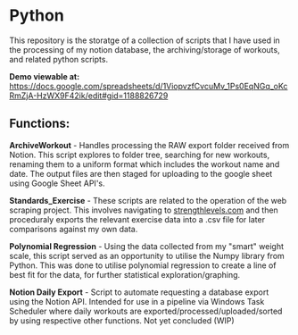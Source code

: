 <h1>Python</h1>

This repository is the storatge of a collection of scripts that I have used in the processing of my notion database, the archiving/storage of workouts, and related python scripts.

<b>Demo viewable at:</b> https://docs.google.com/spreadsheets/d/1ViopvzfCvcuMv_1Ps0EqNGq_oKcRmZjA-HzWX9F42ik/edit#gid=1188826729

<h2>Functions:</h2>


<b>ArchiveWorkout</b> - Handles processing the RAW export folder received from Notion. This script explores to folder tree, searching for new workouts, renaming them to a uniform format which includes the workout name and date. The output files are then staged for uploading to the google sheet using Google Sheet API's. 

<b>Standards_Exercise</b> - These scripts are related to the operation of the web scraping project. This involves navigating to [strengthlevels.com](https://strengthlevel.com/strength-standards) and then proceduraly exports the relevant exercise data into a .csv file for later comparisons against my own data.

<b>Polynomial Regression</b> - Using the data collected from my "smart" weight scale, this script served as an opportunity to utilise the Numpy library from Python. This was done to utilise polynomial regression to create a line of best fit for the data, for further statistical exploration/graphing.

<b>Notion Daily Export</b> - Script to automate requesting a database export using the Notion API. Intended for use in a pipeline via Windows Task Scheduler where daily workouts are exported/processed/uploaded/sorted by using respective other functions. Not yet concluded (WIP)

                    
